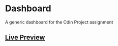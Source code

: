 # Dashboard
A generic dashboard for the Odin Project assignment
## <a href="https://aminesmaeili79.github.io/Dashboard/" target="_blank">Live Preview</a>
